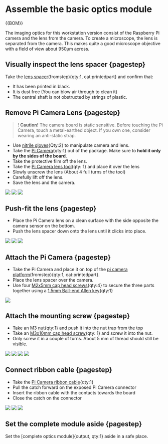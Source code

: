 # Assemble the basic optics module

{{BOM}}

[M3 nut]: parts/mech/nuts.md "{cat:mechanic}"
[M2x5mm cap head screw]: parts/mech/M2-5.md "{cat:mechanic}"
[M3x10mm cap head screw]: parts/mech/M3-10.md "{cat:mechanic}"
[Raspberry Pi Camera Module v2]: parts/elect/rpi-camera-v2.md "{cat:electronic}"
[Pi camera ribbon cable]: parts/elect/rpi-camera-ribbon-cable.md "{cat:electronic}"
[1.5mm Ball-end Allen key]: parts/tools/1.5mmBallEndAllenKey.md "{cat:tool}"
[Pi Camera lens tool]: parts/tools/pi_camera_lens_tool.md "{cat:tool, note: 'This should come with the Raspberry Pi Camera Module. If it is missing, you can 3D print a workaround lens remover.'}"
[Lens spacer]: models/lens-spacer.stl "{previewpage}"
[Pi Camera platform]: models/camera-platform.stl "{previewpage}"
[Nitrile gloves]: parts/consumables/gloves.md "{cat:consumable}"

The imaging optics for this workstation version consist of the Raspberry Pi camera and the lens from the camera. To create a microscope, the lens is separated from the camera. This makes quite a good microscope objective with a field of view about 950μm across.

## Visually inspect the lens spacer {pagestep}

Take the [lens spacer][Lens spacer](fromstep){qty:1, cat:printedpart} and confirm that:

* It has been printed in black.
* It is dust free (You can blow air through to clean it)
* The central shaft is not obstructed by strings of plastic.

## Remove Pi Camera Lens {pagestep}

>! **Caution!** The camera board is static sensitive. Before touching the Pi Camera, touch a metal-earthed object. If you own one, consider wearing an anti-static strap.

* Use [nitrile gloves][Nitrile gloves]{Qty:2} to manipulate camera and lens. 
* Take the [Pi Camera][Raspberry Pi Camera Module v2]{qty:1} out of the package. Make sure to **hold it only by the sides of the board**.
* Take the protective film off the lens.
* Take the [Pi Camera lens tool]{qty: 1} and place it over the lens
* Slowly unscrew the lens (About 4 full turns of the tool)
* Carefully lift off the lens.
* Save the lens and the camera.

![](images/picam1.png)
![](images/picam2.png)
![](images/picam3.png)

## Push-fit the lens {pagestep}

* Place the Pi Camera lens on a clean surface with the side opposite the camera sensor on the bottom.
* Push the lens spacer down onto the lens until it clicks into place.

![](images/lens-holder-1.png)
![](images/lens-holder-2.png)
![](images/lens-holder-3.png)

## Attach the Pi Camera {pagestep}

* Take the Pi Camera and place it on top of the [pi camera platform][Pi Camera platform](fromstep){qty:1, cat:printedpart}.
* Place the lens spacer over the camera.
* Use four [M2x5mm cap head screws][M2x5mm cap head screw]{qty:4} to secure the three parts together using a [1.5mm Ball-end Allen key]{qty:1}

![](images/low_cost_optics_assembly_camera.png)

## Attach the mounting screw {pagestep}

* Take an [M3 nut]{qty:1} and push it into the nut trap from the top
* Take an [M3x10mm cap head screw]{qty: 1} and screw it into the nut.
* Only screw it in a couple of turns. About 5 mm of thread should still be visible.

![](images/mount-screw.png)
![](images/mount-screwII.jpg)
![](images/mount-screw-1.png)
![](images/mount-screw-2.png)

## Connect ribbon cable {pagestep}

* Take the [Pi Camera ribbon cable][Pi camera ribbon cable]{qty:1}
* Pull the catch forward on the exposed Pi Camera connector
* Insert the ribbon cable with the contacts towards the board
* Close the catch on the connector

![](images/low_cost_optics_assembly_ribbon.jpg)
![](images/low_cost_optics_assembly_ribbon_1.jpg)
![](images/low_cost_optics_assembly_ribbon_2.jpg)

## Set the complete module aside {pagestep}

Set the [complete optics module]{output, qty:1} aside in a safe place.
